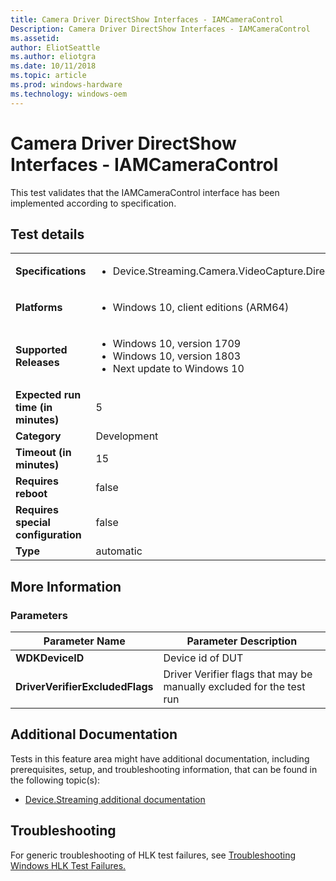 ```yaml
---
title: Camera Driver DirectShow Interfaces - IAMCameraControl
Description: Camera Driver DirectShow Interfaces - IAMCameraControl
ms.assetid: 
author: EliotSeattle
ms.author: eliotgra
ms.date: 10/11/2018
ms.topic: article
ms.prod: windows-hardware
ms.technology: windows-oem
---
```


# Camera Driver DirectShow Interfaces - IAMCameraControl

This test validates that the IAMCameraControl interface has been implemented according to specification.

## Test details
|||
|---|---|
| **Specifications**  | <ul><li>Device.Streaming.Camera.VideoCapture.DirectShow</li></ul> |  
| **Platforms**   | <ul><li>Windows 10, client editions (ARM64)</li></ul> |
| **Supported Releases** | <ul><li>Windows 10, version 1709</li><li>Windows 10, version 1803</li><li>Next update to Windows 10</li></ul> |
|**Expected run time (in minutes)**| 5 |
|**Category**| Development |
|**Timeout (in minutes)**| 15 |
|**Requires reboot**| false |
|**Requires special configuration**| false |
|**Type**| automatic |

## More Information
### Parameters
| Parameter Name | Parameter Description |
| --- | --- |
| **WDKDeviceID** | Device id of DUT |
| **DriverVerifierExcludedFlags** | Driver Verifier flags that may be manually excluded for the test run |



## Additional Documentation
Tests in this feature area might have additional documentation, including prerequisites, setup, and troubleshooting information, that can be found in the following topic(s): <ul><li>[Device.Streaming additional documentation](https:\//docs.microsoft.com/en-us/windows-hardware/test/hlk/testref/device-streaming-additional-documentation.md)</li></ul>

## Troubleshooting
For generic troubleshooting of HLK test failures, see [Troubleshooting Windows HLK Test Failures.](https://docs.microsoft.com/en-us/windows-hardware/HLK/troubleshooting.html)
